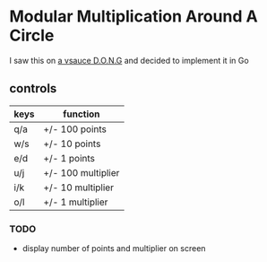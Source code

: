 # Modular Multiplication Around A Circle
I saw this on [a vsauce D.O.N.G](https://www.youtube.com/watch?v=eXUUClgd-Eo&t=68s) and decided to implement it in Go

## controls
keys|function
-|-
q/a | +/- 100 points
w/s | +/- 10  points
e/d | +/- 1   points
u/j | +/- 100 multiplier
i/k | +/- 10  multiplier
o/l | +/- 1   multiplier

### TODO
- display number of points and multiplier on screen